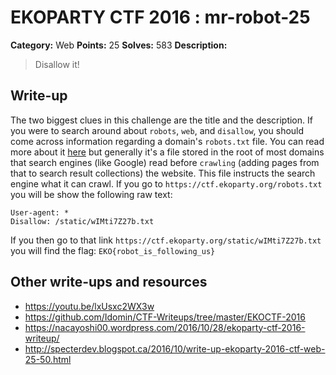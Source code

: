 # EKOPARTY CTF 2016 : mr-robot-25

**Category:** Web
**Points:** 25
**Solves:** 583
**Description:**

> Disallow it!

## Write-up

The two biggest clues in this challenge are the title and the description. If you were to search around about `robots`, `web`, and `disallow`, you should come across information regarding a domain's `robots.txt` file. You can read more about it [here](http://www.robotstxt.org/robotstxt.html) but generally it's a file stored in the root of most domains that search engines (like Google) read before `crawling` (adding pages from that to search result collections) the website. This file instructs the search engine what it can crawl. If you go to `https://ctf.ekoparty.org/robots.txt` you will be show the following raw text:

```
User-agent: *
Disallow: /static/wIMti7Z27b.txt
```

If you then go to that link `https://ctf.ekoparty.org/static/wIMti7Z27b.txt` you will find the flag: `EKO{robot_is_following_us}`

## Other write-ups and resources

* https://youtu.be/lxUsxc2WX3w
* https://github.com/Idomin/CTF-Writeups/tree/master/EKOCTF-2016
* https://nacayoshi00.wordpress.com/2016/10/28/ekoparty-ctf-2016-writeup/
* http://specterdev.blogspot.ca/2016/10/write-up-ekoparty-2016-ctf-web-25-50.html
